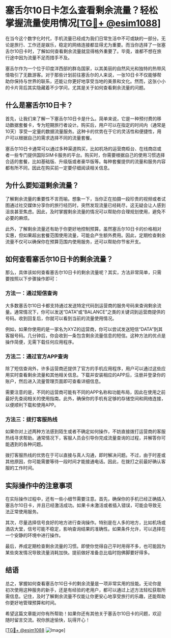 # 塞舌尔10日卡怎么查看剩余流量？轻松掌握流量使用情况[[TG💪+ @esim1088](https://t.me/s/esim1088)]

在当今这个数字化时代，手机流量已经成为我们日常生活中不可或缺的一部分。无论是旅行、工作还是娱乐，稳定的网络连接都显得尤为重要。而当你选择了一张塞舌尔10日卡时，了解如何查看剩余流量就显得格外重要了。毕竟，谁都不想在旅行途中因为流量不足而措手不及。

塞舌尔作为一个位于印度洋西部的群岛国家，以其美丽的自然风光和独特的热带风情吸引了无数游客。对于那些计划前往塞舌尔的人来说，一张10日卡不仅能够帮助你保持与世界的联系，还能让你更好地享受当地的美景和文化。然而，这张小小的卡片背后其实隐藏着不少学问，尤其是关于如何查看剩余流量的问题。

## 什么是塞舌尔10日卡？

首先，让我们来了解一下塞舌尔10日卡是什么。简单来说，它是一种预付费的移动数据套餐卡，专为短期旅行者设计。购买后，用户可以在指定的时间内（通常是10天）享受一定量的数据流量服务。这种卡的优势在于它的灵活性和便捷性，用户可以根据自己的需求选择不同的流量套餐。

塞舌尔10日卡通常可以通过多种渠道购买，比如机场的运营商柜台、在线商店或者一些专门提供国际SIM卡服务的平台。购买时，你需要根据自己的使用习惯选择合适的套餐，比如基础版、升级版或者豪华版等。每种套餐提供的流量和服务内容都有所不同，因此在购买前一定要仔细阅读相关信息。

## 为什么要知道剩余流量？

了解剩余流量的重要性不言而喻。想象一下，当你正在拍摄一段珍贵的视频或者试图通过社交媒体分享你的旅行经历时，突然发现流量已经耗尽，这无疑会让人感到沮丧甚至焦虑。因此，及时掌握剩余流量的情况可以帮助你合理规划使用，避免不必要的麻烦。

此外，了解剩余流量还有助于你更好地控制预算。虽然塞舌尔10日卡的价格相对实惠，但如果超出套餐范围使用流量，可能会产生额外费用。因此，定期检查剩余流量不仅可以确保你在预算范围内使用服务，还可以帮助你节省开支。

## 如何查看塞舌尔10日卡的剩余流量？

那么，具体该如何查看塞舌尔10日卡的剩余流量呢？其实，方法非常简单，只需要按照以下步骤操作即可：

### 方法一：通过短信查询

大多数塞舌尔10日卡都支持通过发送特定代码到运营商的服务号码来查询剩余流量。通常情况下，你可以发送“DATA”或“BALANCE”之类的关键词到运营商提供的号码。收到回复后，你就可以看到当前的流量使用情况。

例如，如果你使用的是一家名为XYZ的运营商，你可以尝试发送短信“DATA”到其客服号码。几分钟后，你会收到一条包含剩余流量信息的短信。这种方法的优点是操作简便，无需下载任何应用程序。

### 方法二：通过官方APP查询

除了短信查询外，许多运营商还提供了官方的手机应用程序，用户可以通过这些应用实时查看剩余流量和其他相关信息。下载并安装相应的APP后，注册并登录你的账户，然后进入流量管理页面即可查看详细信息。

需要注意的是，不同的运营商可能有不同的APP名称和功能布局，因此在使用之前最好先查阅相关的使用指南。此外，确保你的手机有足够的存储空间和网络连接，以便顺利下载和使用APP。

### 方法三：拨打客服热线

如果你对上述两种方法感到陌生或者不确定如何操作，不妨直接拨打运营商的客服热线寻求帮助。通常情况下，客服人员会引导你完成流量查询的过程，并解答你可能遇到的各种问题。

拨打客服热线的优势在于可以直接与真人沟通，即时解决问题。不过，由于时差或其他原因，你可能需要等待一段时间才能接通电话。因此，在拨打之前最好确认客服的工作时间。

## 实际操作中的注意事项

在实际操作过程中，还有一些小细节需要注意。首先，确保你的手机已经正确插入塞舌尔10日卡，并且已经激活成功。如果卡未激活或者插入错误，可能会导致无法正常使用服务。

其次，尽量选择信号良好的地方进行查询操作。特别是在人多的地方，比如机场或酒店大堂，信号可能不稳定，影响查询结果的准确性。如果条件允许，可以选择在一个安静的环境中进行操作。

最后，养成定期检查剩余流量的习惯。即使你觉得自己平时用得不多，也可能因为某些突发情况导致流量消耗加快。提前做好准备总比临时抱佛脚要好得多。

## 结语

总之，掌握如何查看塞舌尔10日卡的剩余流量是一项非常实用的技能。无论你是初次使用这种服务的新手，还是有经验的老用户，都可以通过上述方法轻松获取所需信息。记住，及时了解剩余流量不仅能让你更安心地享受旅行的乐趣，还能帮助你更好地管理预算和时间。

希望这篇文章能对你有所帮助！如果你还有其他关于塞舌尔10日卡的问题，欢迎随时留言交流。祝你旅途愉快，玩得开心！

[[TG💪+ @esim1088](https://t.me/s/esim1088) ![Image](https://i.postimg.cc/4NQfJmqS/Snipaste-2025-05-13-00-14-12.png)]